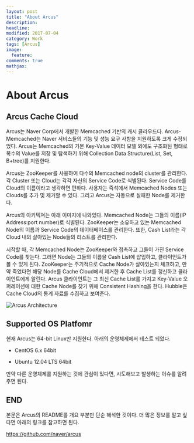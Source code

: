 ```yaml
---
layout: post
title: "About Arcus"
description:
headline:
modified: 2017-07-04
category: Work
tags: [Arcus]
image:
  feature:
comments: true
mathjax:
---
```

# About Arcus

## Arcus Cache Cloud

Arcus는 Naver Corp에서 개발한 Memcached 기반의 캐시 클라우드다. Arcus-Memcached는 Naver 서비스들의 기능 및 성능 요구 사항을 지원하도록 크게 수정되었다. Arcus는 Memcached의 기본 Key-Value 데이터 모델 외에도 구조화된 형태로 복수의 Value를 저장 및 탐색하기 위해 Collection Data Structure(List, Set, B+tree)를 지원한다.

Arcus는 ZooKeeper를 사용하여 다수의 Memcached node의 cluster를 관리한다. 각 Cluster 또는 Cloud는 각각 자신의 Service Code로 식별된다. Service Code를 Cloud의 이름이라고 생각하면 편하다. 사용자는 즉석에서 Memcached Nodes 또는 Clouds를 추가 및 제거할 수 있다. 그리고 Arcus는 자동으로 실패한 Node를 제거한다.

Arcus의 아키텍쳐는 아래 이미지에 나와있다. Memcached Node는 그들의 이름(IP Address:port number)로 식별된다. ZooKeeper는 소유하고 있는 Memcached Node의 이름과 Service Code의 데이터베이스를 관리한다. 또한, Cash List라는 각 Cloud 내의 살아있는 Node들의 리스트를 관리한다.

시작할 때, 각 Memcached Node는 ZooKeeper와 접촉하고 그들이 가진 Service Code를 찾는다. 그러면 Node는 그들의 이름을 Cash List에 삽입하고, 클라이언트가 볼 수 있게 된다. ZooKeeper는 주기적으로 Cache Node가 살아있는지 체크하고, 만약 죽었다면 해당 Node를 Cache Cloud에서 제거한 후 Cache List를 갱신하고 클라이언트에게 알린다. Arcus 클라이언트는 그 최신 Cache List를 가지고 Key-Value 오퍼레이션에 대한 Cache Node를 찾기 위해 Consistent Hashing을 한다. Hubble은 Cache Cloud의 통계 자료를 수집하고 보여준다.

![Arcus Architecture](/images/arcus-arcitecture.png)

## Supported OS Platfomr

현재 Arcus는 64-bit Linux만 지원한다. 아래의 운영체제에서 테스트 되었다.

* CentOS 6.x 64bit

* Ubuntu 12.04 LTS 64bit

만약 다른 운영체제를 지원하는 것에 관심이 있다면, 시도해보고 발생하는 이슈를 알려주면 된다.

## END

본문은 Arcus의 README를 개요 부분만 단순 해석한 것이다. 더 많은 정보를 알고 싶다면 아래의 링크를 참고하면 된다.

<https://github.com/naver/arcus>